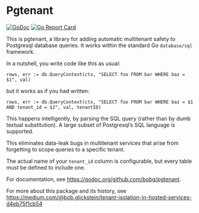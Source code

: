 # Pgtenant

[![GoDoc](https://godoc.org/github.com/bobg/pgtenant?status.svg)](https://godoc.org/github.com/bobg/pgtenant)
[![Go Report Card](https://goreportcard.com/badge/github.com/bobg/pgtenant)](https://goreportcard.com/report/github.com/bobg/pgtenant)

This is pgtenant,
a library for adding automatic multitenant safety to Postgresql database queries.
It works within the standard Go `database/sql` framework.

In a nutshell, you write code like this as usual:

```
rows, err := db.QueryContext(ctx, "SELECT foo FROM bar WHERE baz = $1", val)
```

but it works as if you had written:

```
rows, err := db.QueryContext(ctx, "SELECT foo FROM bar WHERE baz = $1 AND tenant_id = $2", val, tenantID)
```

This happens intelligently, by parsing the SQL query
(rather than by dumb textual substitution).
A large subset of Postgresql’s SQL language is supported.

This eliminates data-leak bugs in multitenant services that arise from forgetting to scope queries to a specific tenant.

The actual name of your `tenant_id` column is configurable,
but every table must be defined to include one.

For documentation, see https://godoc.org/github.com/bobg/pgtenant.

For more about this package and its history, see https://medium.com/@bob.glickstein/tenant-isolation-in-hosted-services-d4eb75f1cb54
